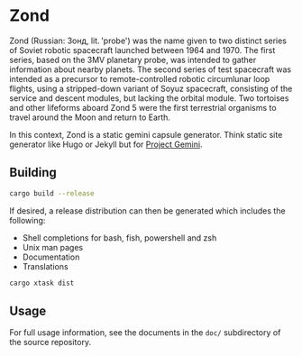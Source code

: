 # Zond
Zond (Russian: Зонд, lit. 'probe') was the name given to two distinct series of
Soviet robotic spacecraft launched between 1964 and 1970. The first series, based
on the 3MV planetary probe, was intended to gather information about nearby
planets. The second series of test spacecraft was intended as a precursor to
remote-controlled robotic circumlunar loop flights, using a stripped-down variant
of Soyuz spacecraft, consisting of the service and descent modules, but lacking
the orbital module. Two tortoises and other lifeforms aboard Zond 5 were the first
terrestrial organisms to travel around the Moon and return to Earth.

In this context, Zond is a static gemini capsule generator. Think static site
generator like Hugo or Jekyll but for [Project Gemini](https://gemini.circumlunar.space).

## Building
```sh
cargo build --release
```
If desired, a release distribution can then be generated which includes the following:
- Shell completions for bash, fish, powershell and zsh
- Unix man pages
- Documentation
- Translations
```sh
cargo xtask dist
```
## Usage
For full usage information, see the documents in the `doc/` subdirectory of the
source repository.
